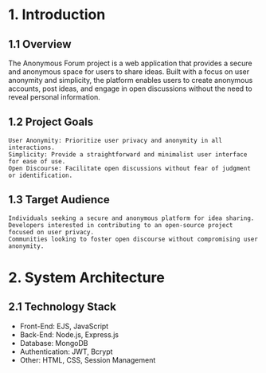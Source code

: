 # 1. Introduction
## 1.1 Overview

The Anonymous Forum project is a web application that provides a secure and anonymous space for users to share ideas. Built with a focus on user anonymity and simplicity, the platform enables users to create anonymous accounts, post ideas, and engage in open discussions without the need to reveal personal information.
## 1.2 Project Goals

    User Anonymity: Prioritize user privacy and anonymity in all interactions.
    Simplicity: Provide a straightforward and minimalist user interface for ease of use.
    Open Discourse: Facilitate open discussions without fear of judgment or identification.

## 1.3 Target Audience

    Individuals seeking a secure and anonymous platform for idea sharing.
    Developers interested in contributing to an open-source project focused on user privacy.
    Communities looking to foster open discourse without compromising user anonymity.

# 2. System Architecture
## 2.1 Technology Stack

   * Front-End: EJS, JavaScript
   * Back-End: Node.js, Express.js
   * Database: MongoDB
   * Authentication: JWT, Bcrypt
   * Other: HTML, CSS, Session Management
